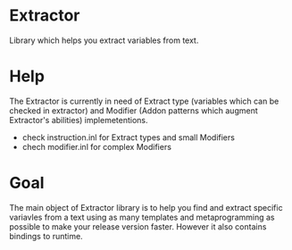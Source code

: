 # Extractor
Library which helps you extract variables from text.

# Help
The Extractor is currently in need of Extract type (variables which can be checked in extractor) and Modifier (Addon patterns which augment Extractor's abilities) implemetentions.

* check instruction.inl for Extract types and small Modifiers
* chech modifier.inl for complex Modifiers

# Goal
The main object of Extractor library is to help you find and extract specific variavles from a text using as many templates and metaprogramming as possible to make your release version faster. However it also contains bindings to runtime.

